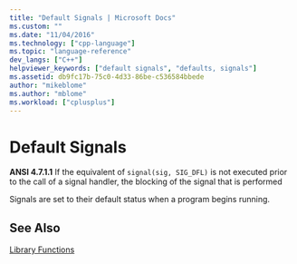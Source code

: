 ```yaml
---
title: "Default Signals | Microsoft Docs"
ms.custom: ""
ms.date: "11/04/2016"
ms.technology: ["cpp-language"]
ms.topic: "language-reference"
dev_langs: ["C++"]
helpviewer_keywords: ["default signals", "defaults, signals"]
ms.assetid: db9fc17b-75c0-4d33-86be-c536584bbede
author: "mikeblome"
ms.author: "mblome"
ms.workload: ["cplusplus"]
---
```

# Default Signals

**ANSI 4.7.1.1** If the equivalent of `signal(sig, SIG_DFL)` is not executed prior to the call of a signal handler, the blocking of the signal that is performed

Signals are set to their default status when a program begins running.  
  
## See Also

[Library Functions](../c-language/library-functions.md)